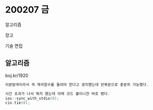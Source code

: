 # 200207 금

알고리즘

장고

기술 면접



## 알고리즘

boj.kr/1920

```c++
이분탐색이라서 꼭 재귀함수를 돌려야 한다고 생각했는데 반복문으로 충분히 가능했다.

시간 초과가 나서 뭐지 했는데 아래 코드 붙이니깐 바로 됐다.
ios::sync_with_stdio(0);
cin.tie(0);
```



